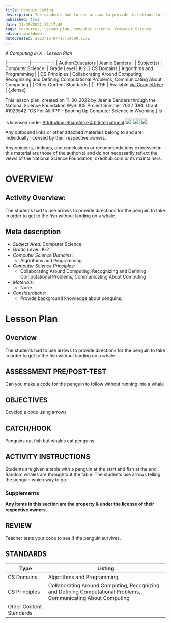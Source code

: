 ```yaml
---
title: Penguin Coding
description: The students had to use arrows to provide directions for the penguin to take in order to get to the fish without landing on a whale.
published: true
date: 11/30/2022 12:17:49
tags: resources, lesson plan, computer science, Computer Science 
editor: markdown
dateCreated: 2023-12-07T17:14:09.717Z
---
```

*A Computing in X - Lesson Plan*

|-----------|-----------|
| Author/Educators |Jeanie Sanders |
| Subject(s) | Computer Science|
| Grade Level | K-2|
| CS Domains | Algorithms and Programming |
| CS Principles | Collaborating Around Computing, Recognizing and Defining Computational Problems, Communicating About Computing |
| Other Content Standards |  | 
| PDF | Available [via GoogleDrive](https://drive.google.com/open?id=1OOUp5VEIJiNvkQyh-Iv-_Es2uHNCfqr1) |
{.dense}






This lesson plan, created on 11-30-2022 by Jeanie Sanders through the National Science Foundation WySLICE Project Summer 2022 (DRL Grant #1923542 "CS For All:RPP - Booting Up Computer Science in Wyoming.) is  <p xmlns:cc="http://creativecommons.org/ns#" >  is licensed under <a href="http://creativecommons.org/licenses/by-sa/4.0/?ref=chooser-v1" target="_blank" rel="license noopener noreferrer" style="display:inline-block;">Attribution-ShareAlike 4.0 International<img style="height:22px!important;margin-left:3px;vertical-align:text-bottom;" src="https://mirrors.creativecommons.org/presskit/icons/cc.svg?ref=chooser-v1"><img style="height:22px!important;margin-left:3px;vertical-align:text-bottom;" src="https://mirrors.creativecommons.org/presskit/icons/by.svg?ref=chooser-v1"><img style="height:22px!important;margin-left:3px;vertical-align:text-bottom;" src="https://mirrors.creativecommons.org/presskit/icons/sa.svg?ref=chooser-v1"></a></p>


Any outbound links or other attached materials belong to and are individually licensed by their respective owners. 


Any opinions, findings, and conclusions or recommendations expressed in this material are those of the author(s) and do not necessarily reflect the views of the National Science Foundation, cxedhub.com or its maintainers.


# OVERVIEW
## Activity Overview:  
The students had to use arrows to provide directions for the penguin to take in order to get to the fish without landing on a whale.
## Meta description
+ *Subject Area:* Computer Science 
+ *Grade Level :* K-2 
+ *Computer Science Domains:*
   + Algorithms and Programming
+ *Computer Science Principles:*
   + Collaborating Around Computing, Recognizing and Defining Computational Problems, Communicating About Computing
+ *Materials:* 
   + None
+ *Considerations:*
   + Provide background knowledge about penguins.


# Lesson Plan
## Overview
The students had to use arrows to provide directions for the penguin to take in order to get to the fish without landing on a whale.
## ASSESSMENT PRE/POST-TEST
Can you make a code for the penguin to follow without running into a whale
## OBJECTIVES
Develop a code using arrows


## CATCH/HOOK
Penguins eat fish but whales eat penguins.


## ACTIVITY INSTRUCTIONS
Students are given a table with a penguin at the start and fish at the end.  Random whales are throughtout the table.  The students use arrows telling the penguin which way to go.


### Supplements
**Any items in this section are the property & under the license of their respective owners.**
  





## REVIEW
Teacher tests your code to see if the penguin survives.
## STANDARDS        
| Type | Listing | 
|-----------|-----------|
| CS Domains  | Algorithms and Programming|
| CS Principles   | Collaborating Around Computing, Recognizing and Defining Computational Problems, Communicating About Computing|
| Other Content Standards |   |